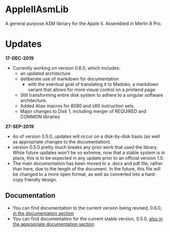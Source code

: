 # AppleIIAsmLib

A general purpose ASM libriary for the Apple II. Assembled in Merlin 8 Pro.

# Updates

__17-DEC-2019__

- Currently working on version 0.6.0, which includes:
  - an updated architecture
  - deliberate use of markdown for documentation
    - with the eventual goal of translating it to Madoko, a markdown variant that allows for more visual control on a printend page
  - Still transforming entire disk system to adhere to a singular software architecture. 
  - Added Alias macros for 8080 and z80 instruction sets.
  - Major changes to Disk 1, including merger of REQUIRED and COMMON libraries

__27-SEP-2019__

- As of version 0.5.0, updates will occur on a disk-by-disk basis (as well as appropriate changes to the documentation). 
- version 0.5.0 pretty much breaks any prior work that used the library. While future updates won't be so extreme, now that a stable system is in place, this is to be expected in any update prior to an official version 1.0.
- The main documentation has been moved to a .docx and pdf file, rather than here, due to the length of the document. In the future, this file will be changed to a more open format, as well as converted into a hard-copy friendly design.

## Documentation

- You can find documentation to the current version being revised, 0.6.0, [in the documentation section](https://github.com/nathanriggs/AppleIIAsmLib/blob/master/documentation/0.6.0/0_3_Table_of_Contents_GH.md) 
- You can find documentation for the current stable version, 0.5.0, [also in the appropriate documentation section](https://github.com/nathanriggs/AppleIIAsmLib/blob/master/documentation/0.5.0/) 

